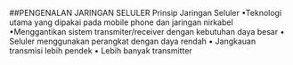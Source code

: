 ##PENGENALAN JARINGAN SELULER
Prinsip Jaringan Seluler
•Teknologi utama yang dipakai pada mobile phone dan
jaringan nirkabel
•Menggantikan sistem transmiter/receiver dengan
kebutuhan daya besar
• Seluler menggunakan perangkat dengan daya rendah
• Jangkauan transmisi lebih pendek
• Lebih banyak transmitter
